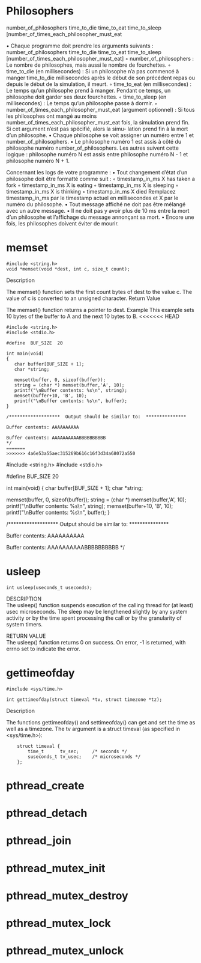 # Philosophers

number_of_philosophers time_to_die time_to_eat
time_to_sleep
[number_of_times_each_philosopher_must_eat

• Chaque programme doit prendre les arguments suivants :
number_of_philosophers time_to_die time_to_eat time_to_sleep
[number_of_times_each_philosopher_must_eat]
    ◦ number_of_philosophers : Le nombre de philosophes, mais aussi le nombre
    de fourchettes.
    ◦ time_to_die (en millisecondes) : Si un philosophe n’a pas commencé à manger
    time_to_die millisecondes après le début de son précédent repas ou depuis le
    début de la simulation, il meurt.
    ◦ time_to_eat (en millisecondes) : Le temps qu’un philosophe prend à manger.
    Pendant ce temps, un philosophe doit garder ses deux fourchettes.
    ◦ time_to_sleep (en millisecondes) : Le temps qu’un philosophe passe à dormir.
    ◦ number_of_times_each_philosopher_must_eat (argument optionnel) : Si tous
    les philosophes ont mangé au moins number_of_times_each_philosopher_must_eat
    fois, la simulation prend fin. Si cet argument n’est pas spécifié, alors la simu-
    lation prend fin à la mort d’un philosophe.
• Chaque philosophe se voit assigner un numéro entre 1 et number_of_philosophers.
• Le philosophe numéro 1 est assis à côté du philosophe numéro number_of_philosophers.
Les autres suivent cette logique : philosophe numéro N est assis entre philosophe
numéro N - 1 et philosophe numéro N + 1.

Concernant les logs de votre programme :
• Tout changement d’état d’un philosophe doit être formatté comme suit :
    ◦ timestamp_in_ms X has taken a fork
    ◦ timestamp_in_ms X is eating
    ◦ timestamp_in_ms X is sleeping
    ◦ timestamp_in_ms X is thinking
    ◦ timestamp_in_ms X died
Remplacez timestamp_in_ms par le timestamp actuel en millisecondes
et X par le numéro du philosophe.
• Tout message affiché ne doit pas être mélangé avec un autre message.
• Il ne doit pas y avoir plus de 10 ms entre la mort d’un philosophe et l’affichage du
    message annonçant sa mort.
• Encore une fois, les philosophes doivent éviter de mourir.
# memset
```
#include <string.h>
void *memset(void *dest, int c, size_t count);
```
Description

The memset() function sets the first count bytes of dest to the value c. The value of c is converted to an unsigned character.
Return Value

The memset() function returns a pointer to dest.
Example
This example sets 10 bytes of the buffer to A and the next 10 bytes to B. 
<<<<<<< HEAD
```
#include <string.h>
#include <stdio.h>
 
#define  BUF_SIZE  20
 
int main(void)
{
   char buffer[BUF_SIZE + 1];
   char *string;
 
   memset(buffer, 0, sizeof(buffer));
   string = (char *) memset(buffer,'A', 10);
   printf("\nBuffer contents: %s\n", string);
   memset(buffer+10, 'B', 10);
   printf("\nBuffer contents: %s\n", buffer);
}
 
/*******************  Output should be similar to:  ***************
 
Buffer contents: AAAAAAAAAA
 
Buffer contents: AAAAAAAAAABBBBBBBBBB
*/
=======
>>>>>>> 4a6e53a55aec315269b616c16f3d34a68072a550
```
#include <string.h>
#include <stdio.h>
 
#define  BUF_SIZE  20
 
int main(void)
{
   char buffer[BUF_SIZE + 1];
   char *string;
 
   memset(buffer, 0, sizeof(buffer));
   string = (char *) memset(buffer,'A', 10);
   printf("\nBuffer contents: %s\n", string);
   memset(buffer+10, 'B', 10);
   printf("\nBuffer contents: %s\n", buffer);
}
 
/*******************  Output should be similar to:  ***************
 
Buffer contents: AAAAAAAAAA
 
Buffer contents: AAAAAAAAAABBBBBBBBBB
*/

# usleep
```
int usleep(useconds_t useconds);
```
DESCRIPTION         
       The usleep() function suspends execution of the calling thread
       for (at least) usec microseconds.  The sleep may be lengthened
       slightly by any system activity or by the time spent processing
       the call or by the granularity of system timers.

RETURN VALUE       
       The usleep() function returns 0 on success.  On error, -1 is
       returned, with errno set to indicate the error.

# gettimeofday
```
#include <sys/time.h>

int gettimeofday(struct timeval *tv, struct timezone *tz);
```
Description

The functions gettimeofday() and settimeofday() can get and set the time as well as a timezone. The tv argument is a struct timeval (as specified in <sys/time.h>):
```
    struct timeval {
        time_t      tv_sec;     /* seconds */
        suseconds_t tv_usec;    /* microseconds */
    };
```

# pthread_create

# pthread_detach

# pthread_join

# pthread_mutex_init

# pthread_mutex_destroy

# pthread_mutex_lock

# pthread_mutex_unlock  
